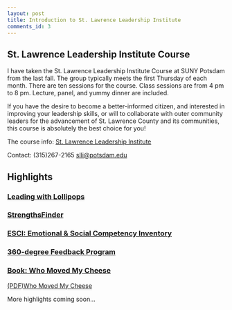 ```yaml
---
layout: post
title: Introduction to St. Lawrence Leadership Institute
comments_id: 3
---
```


## St. Lawrence Leadership Institute Course

I have taken the St. Lawrence Leadership Institute Course at SUNY Potsdam from the last fall. The group typically meets the first Thursday of each month. There are ten sessions for the course. Class sessions are from 4 pm to 8 pm. Lecture, panel, and yummy dinner are included. 

If you have the desire to become a better-informed citizen, and interested in improving your leadership skills, or will to collaborate with outer community leaders for the advancement of St. Lawrence County and its communities, this course is absolutely the best choice for you!

The course info:
[St. Lawrence Leadership Institute](https://www.potsdam.edu/community/st-lawrence-leadership-institute)

Contact:
(315)267-2165
[slli@potsdam.edu](mailto:slli@potsdam.edu)

## Highlights

### [Leading with Lollipops](https://youtu.be/hVCBrkrFrBE)

### [StrengthsFinder](https://strengths.gallup.com)
### [ESCI: Emotional & Social Competency Inventory](https://www.kornferry.com/insights/learning/trainings-and-certifications/esci-emotional-and-social-competency-inventory)


### [360-degree Feedback Program](https://www.surveymonkey.com/mp/360-employee-feedback-survey-example)


### [Book: Who Moved My Cheese](http://www.whomovedmycheese.com)

[(PDF)Who Moved My Cheese](https://archive.org/details/WhoMovedMyCheese_201606/mode/2up)

More highlights coming soon...
